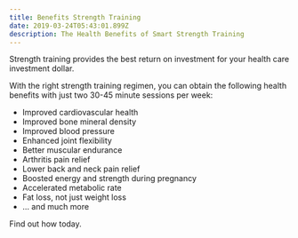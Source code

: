 ```yaml
---
title: Benefits Strength Training
date: 2019-03-24T05:43:01.899Z
description: The Health Benefits of Smart Strength Training
---
```

Strength training provides the best return on investment for your health care investment dollar. 

With the right strength training regimen, you can obtain the following health benefits with just two 30-45 minute sessions per week:

* Improved cardiovascular health
* Improved bone mineral density
* Improved blood pressure
* Enhanced joint flexibility
* Better muscular endurance
* Arthritis pain relief
* Lower back and neck pain relief
* Boosted energy and strength during pregnancy
* Accelerated metabolic rate
* Fat loss, not just weight loss
* … and much more

Find out how today.
